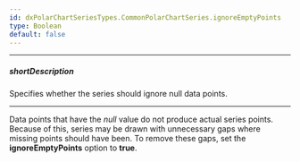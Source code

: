 ```yaml
---
id: dxPolarChartSeriesTypes.CommonPolarChartSeries.ignoreEmptyPoints
type: Boolean
default: false
---
```

---
##### shortDescription
Specifies whether the series should ignore null data points.

---
Data points that have the _null_ value do not produce actual series points. Because of this, series may be drawn with unnecessary gaps where missing points should have been. To remove these gaps, set the **ignoreEmptyPoints** option to **true**.